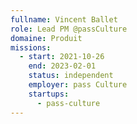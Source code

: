 ```yaml
---
fullname: Vincent Ballet
role: Lead PM @passCulture
domaine: Produit
missions:
  - start: 2021-10-26
    end: 2023-02-01
    status: independent
    employer: pass Culture
    startups:
      - pass-culture
---
```

